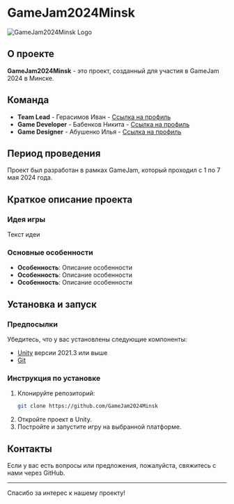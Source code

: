 # GameJam2024Minsk

![GameJam2024Minsk Logo](https://example.com/logo.png)  <!-- Замените URL на ссылку на ваш логотип -->

## О проекте

**GameJam2024Minsk** - это проект, созданный для участия в GameJam 2024 в Минске.

## Команда

* **Team Lead** - Герасимов Иван - [Ссылка на профиль](https://github.com/IknowL1f3)
* **Game Developer** - Бабенков Никита - [Ссылка на профиль](https://github.com/LagApeDs)
* **Game Designer** - Абушенко Илья - [Ссылка на профиль](https://github.com/D1Faunt)

## Период проведения

Проект был разработан в рамках GameJam, который проходил с 1 по 7 мая 2024 года.

## Краткое описание проекта

### Идея игры

Текст идеи

### Основные особенности

- **Особенность**: Описание особенности
- **Особенность**: Описание особенности
- **Особенность**: Описание особенности

## Установка и запуск

### Предпосылки

Убедитесь, что у вас установлены следующие компоненты:

- [Unity](https://unity.com/) версии 2021.3 или выше
- [Git](https://git-scm.com/)

### Инструкция по установке

1. Клонируйте репозиторий:
    ```bash
    git clone https://github.com/GameJam2024Minsk
    ```
2. Откройте проект в Unity.
3. Постройте и запустите игру на выбранной платформе.

## Контакты

Если у вас есть вопросы или предложения, пожалуйста, свяжитесь с нами через GitHub.

---

Спасибо за интерес к нашему проекту!
